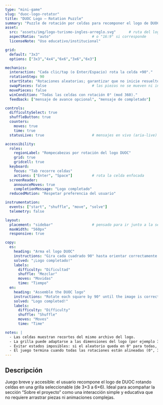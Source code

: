 ```yaml
---
type: "mini-game"
slug: "duoc-logo-rotator"
title: "DUOC Logo — Rotation Puzzle"
summary: "Puzzle de rotación por celdas para recomponer el logo de DUOC."
asset:
  src: "assets/img/logo-turismo-ingles-arreglo.svg"      # ruta del logo
  aspectRatio: "auto"                   # o "16:9" si corresponde
  licenseNote: "Uso educativo/institucional"

grid:
  default: "3x3"
  options: ["3x3","4x4","6x6","3x6","6x3"]

mechanics:
  interaction: "Cada clic/tap (o Enter/Espacio) rota la celda +90°."
  rotationStep: 90
  startState: "Rotaciones aleatorias; garantizar que no inicie resuelto."
  swapPieces: false                     # las piezas no se mueven ni intercambian
  movePieces: false
  winCondition: "Todas las celdas con rotación 0° (mod 360)."
  feedback: ["mensaje de avance opcional", "mensaje de completado"]

controls:
  difficultySelect: true
  shuffleButton: true
  counters:
    moves: true
    time: true
  statusLive: true                      # mensajes en vivo (aria-live)

accessibility:
  roles:
    regionLabel: "Rompecabezas por rotación del logo DUOC"
    grid: true
    gridcell: true
  keyboard:
    focus: "Tab recorre celdas"
    actions: ["Enter", "Space"]         # rota la celda enfocada
  screenReader:
    announceMoves: true
    completionMessage: "Logo completado"
  reducedMotion: "Respetar preferencia del usuario"

instrumentation:
  events: ["start", "shuffle", "move", "solve"]
  telemetry: false

layout:
  placement: "sidebar"                  # pensado para ir junto a la sección “Sobre el proyecto”
  maxWidth: "560px"
  responsive: true

copy:
  es:
    heading: "Arma el logo DUOC"
    instructions: "Gira cada cuadrado 90° hasta orientar correctamente la imagen."
    solved: "¡Logo completado!"
    labels:
      difficulty: "Dificultad"
      shuffle: "Mezclar"
      moves: "Movidas"
      time: "Tiempo"
  en:
    heading: "Assemble the DUOC logo"
    instructions: "Rotate each square by 90° until the image is correctly oriented."
    solved: "Logo completed!"
    labels:
      difficulty: "Difficulty"
      shuffle: "Shuffle"
      moves: "Moves"
      time: "Time"

notes: |
  - Las celdas muestran recortes del mismo archivo del logo.
  - La grilla puede adaptarse a las dimensiones del logo (por ejemplo 3×6 si es más apaisado).
  - Evitar estados imposibles: si el aleatorio queda en 0° para todas, forzar al menos una rotación.
  - El juego termina cuando todas las rotaciones están alineadas (0°, 360°, etc.).
---
```


Descripción
-----------
Juego breve y accesible: el usuario recompone el logo de DUOC rotando celdas en una grilla seleccionable (de 3×3 a 6×6). Ideal para acompañar la sección “Sobre el proyecto” como una interacción simple y educativa que no requiere arrastrar piezas ni animaciones complejas.
